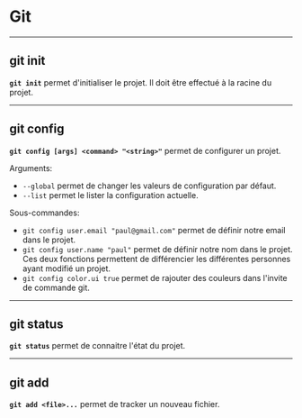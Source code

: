 # Git

---

## git init

**`git init`** permet d'initialiser le projet. Il doit être effectué à la racine du projet.

---

## git config

**`git config [args] <command> "<string>"`** permet de configurer un projet. 

Arguments:

- `--global` permet de changer les valeurs de configuration par défaut.
- `--list` permet le lister la configuration actuelle.

Sous-commandes:

- `git config user.email "paul@gmail.com"` permet de définir notre email dans le projet.
- `git config user.name "paul"` permet de définir notre nom dans le projet. Ces deux fonctions permettent de différencier les différentes personnes ayant modifié un projet.
- `git config color.ui true` permet de rajouter des couleurs dans l'invite de commande git.

---

## git status

**`git status`** permet de connaitre l'état du projet.

---

## git add

**`git add <file>...`** permet de tracker un nouveau fichier.